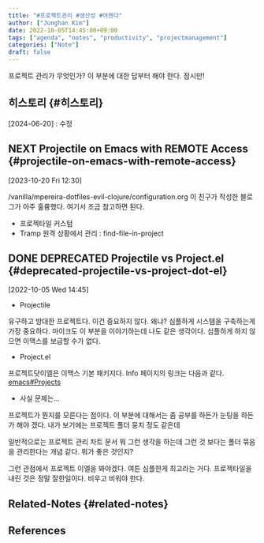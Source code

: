 ```yaml
---
title: "#프로젝트관리 #생산성 #어젠다"
author: ["Junghan Kim"]
date: 2022-10-05T14:45:00+09:00
tags: ["agenda", "notes", "productivity", "projectmanagement"]
categories: ["Note"]
draft: false
---
```


프로젝트 관리가 무엇인가? 이 부분에 대한 답부터 해야 한다. 잠시만!


## 히스토리 {#히스토리}

[2024-06-20]
: 수정


## <span class="org-todo todo NEXT">NEXT</span> Projectile on Emacs with REMOTE Access {#projectile-on-emacs-with-remote-access}

<span class="timestamp-wrapper"><span class="timestamp">[2023-10-20 Fri 12:30]</span></span>

/vanilla/mpereira-dotfiles-evil-clojure/configuration.org 이 친구가 작성한 블로그가 아주 훌륭했다. 여기서 조금 참고하면 된다.

-   프로젝타일 커스텀
-   Tramp 원격 상황에서 관리 : find-file-in-project


## <span class="org-todo done DONE">DONE</span> DEPRECATED Projectile vs Project.el {#deprecated-projectile-vs-project-dot-el}

<span class="timestamp-wrapper"><span class="timestamp">[2022-10-05 Wed 14:45]</span></span>

-   Projectile

유구하고 방대한 프로젝트다. 이건 중요하지 않다. 왜냐? 심플하게 시스템을 구축하는게 가장 중요하다. 마이크도 이 부분을 이야기하는데 나도 같은 생각이다. 심플하게 하지 않으면 이맥스를 보급할 수가 없다.

-   Project.el

프로젝트닷이엘은 이맥스 기본 패키지다. Info 페이지의 링크는 다음과 같다. [emacs#Projects](https://www.gnu.org/software/emacs/manual/html_node/emacs/Projects.html "Emacs Lisp: (info \"(emacs) Projects\")")

-   사실 문제는...

프로젝트가 뭔지를 모른다는 점이다. 이 부분에 대해서는 좀 공부를 하든가 눈팅을 하든가 해야 겠다. 내가 보기에는 프로젝트 폴더 뭉치 정도 같은데

일반적으로는 프로젝트 관리 차트 문서 뭐 그런 생각을 하는데 그런 것 보다는 폴더 묶음을 관리한다는 개념 같다. 뭐가 좋은 것인지?

그런 관점에서 프로젝트 이엘을 봐야겠다. 여튼 심플한게 최고라는 거다. 프로젝타일을 내린 것은 정말 잘한일이다. 비우고 비워야 한다.


## Related-Notes {#related-notes}

## References

<style>.csl-entry{text-indent: -1.5em; margin-left: 1.5em;}</style><div class="csl-bib-body">
</div>
